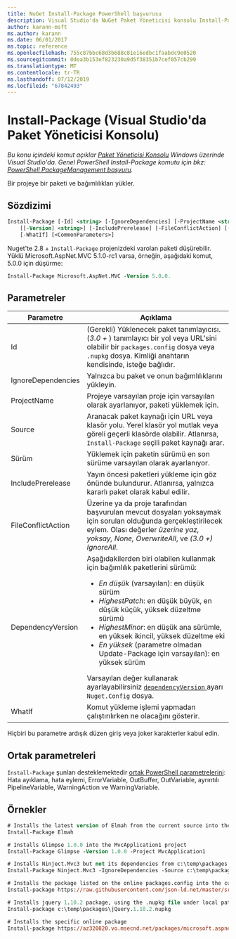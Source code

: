```yaml
---
title: NuGet Install-Package PowerShell başvurusu
description: Visual Studio'da NuGet Paket Yöneticisi konsolu Install-Package PowerShell komutunda referansı.
author: karann-msft
ms.author: karann
ms.date: 06/01/2017
ms.topic: reference
ms.openlocfilehash: 755c87bbc68d3b688c81e16edbc1faabdc9e0520
ms.sourcegitcommit: 0dea3b153ef823230a9d5f38351b7cef057cb299
ms.translationtype: MT
ms.contentlocale: tr-TR
ms.lasthandoff: 07/12/2019
ms.locfileid: "67842493"
---
```

# <a name="install-package-package-manager-console-in-visual-studio"></a>Install-Package (Visual Studio'da Paket Yöneticisi Konsolu)

*Bu konu içindeki komut açıklar [Paket Yöneticisi Konsolu](package-manager-console.md) Windows üzerinde Visual Studio'da. Genel PowerShell Install-Package komutu için bkz: [PowerShell PackageManagement başvuru](/powershell/module/packagemanagement/?view=powershell-6).*

Bir projeye bir paketi ve bağımlılıkları yükler.

## <a name="syntax"></a>Sözdizimi

```ps
Install-Package [-Id] <string> [-IgnoreDependencies] [-ProjectName <string>] [[-Source] <string>] 
    [[-Version] <string>] [-IncludePrerelease] [-FileConflictAction] [-DependencyVersion]
    [-WhatIf] [<CommonParameters>]
```

Nuget'te 2.8 + `Install-Package` projenizdeki varolan paketi düşürebilir. Yüklü Microsoft.AspNet.MVC 5.1.0-rc1 varsa, örneğin, aşağıdaki komut, 5.0.0 için düşürme:

```ps
Install-Package Microsoft.AspNet.MVC -Version 5.0.0.
```

## <a name="parameters"></a>Parametreler

| Parametre | Açıklama |
| --- | --- |
| Id | (Gerekli) Yüklenecek paket tanımlayıcısı. (*3.0 +* ) tanımlayıcı bir yol veya URL'sini olabilir bir `packages.config` dosya veya `.nupkg` dosya. Kimliği anahtarın kendisinde, isteğe bağlıdır. |
| IgnoreDependencies | Yalnızca bu paket ve onun bağımlılıklarını yükleyin. |
| ProjectName | Projeye varsayılan proje için varsayılan olarak ayarlanıyor, paketi yüklemek için. |
| Source | Aranacak paket kaynağı için URL veya klasör yolu. Yerel klasör yol mutlak veya göreli geçerli klasörde olabilir. Atlanırsa, `Install-Package` seçili paket kaynağı arar. |
| Sürüm | Yüklemek için paketin sürümü en son sürüme varsayılan olarak ayarlanıyor. |
| IncludePrerelease | Yayın öncesi paketleri yükleme için göz önünde bulundurur. Atlanırsa, yalnızca kararlı paket olarak kabul edilir. |
| FileConflictAction | Üzerine ya da proje tarafından başvurulan mevcut dosyaları yoksaymak için sorulan olduğunda gerçekleştirilecek eylem. Olası değerler *üzerine yaz, yoksay, None, OverwriteAll*, ve *(3.0 +)* *IgnoreAll*. |
| DependencyVersion | Aşağıdakilerden biri olabilen kullanmak için bağımlılık paketlerini sürümü:<br/><ul><li>*En düşük* (varsayılan): en düşük sürüm</li><li>*HighestPatch*: en düşük büyük, en düşük küçük, yüksek düzeltme sürümü</li><li>*HighestMinor*: en düşük ana sürümle, en yüksek ikincil, yüksek düzeltme eki</li><li>*En yüksek* (parametre olmadan Update-Package için varsayılan): en yüksek sürüm</li></ul>Varsayılan değer kullanarak ayarlayabilirsiniz [ `dependencyVersion` ](../reference/nuget-config-file.md#config-section) ayarı `Nuget.Config` dosya. |
| WhatIf | Komut yükleme işlemi yapmadan çalıştırılırken ne olacağını gösterir. |

Hiçbiri bu parametre ardışık düzen giriş veya joker karakterler kabul edin.

## <a name="common-parameters"></a>Ortak parametreleri

`Install-Package` şunları desteklemektedir [ortak PowerShell parametrelerini](http://go.microsoft.com/fwlink/?LinkID=113216): Hata ayıklama, hata eylemi, ErrorVariable, OutBuffer, OutVariable, ayrıntılı PipelineVariable, WarningAction ve WarningVariable.

## <a name="examples"></a>Örnekler

```ps
# Installs the latest version of Elmah from the current source into the default project
Install-Package Elmah

# Installs Glimpse 1.0.0 into the MvcApplication1 project
Install-Package Glimpse -Version 1.0.0 -Project MvcApplication1

# Installs Ninject.Mvc3 but not its dependencies from c:\temp\packages
Install-Package Ninject.Mvc3 -IgnoreDependencies -Source c:\temp\packages

# Installs the package listed on the online packages.config into the current project
Install-package https://raw.githubusercontent.com/json-ld.net/master/src/JsonLD/packages.config

# Installs jquery 1.10.2 package, using the .nupkg file under local path of c:\temp\packages
Install-package c:\temp\packages\jQuery.1.10.2.nupkg

# Installs the specific online package
Install-package https://az320820.vo.msecnd.net/packages/microsoft.aspnet.mvc.5.2.3.nupkg
```

